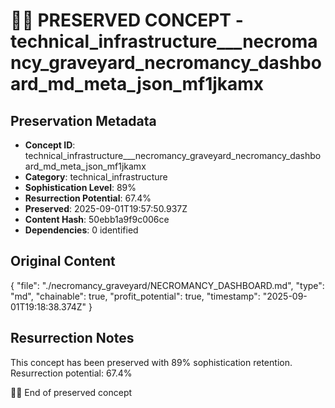 # 🏴‍☠️ PRESERVED CONCEPT - technical_infrastructure___necromancy_graveyard_necromancy_dashboard_md_meta_json_mf1jkamx

## Preservation Metadata
- **Concept ID**: technical_infrastructure___necromancy_graveyard_necromancy_dashboard_md_meta_json_mf1jkamx
- **Category**: technical_infrastructure
- **Sophistication Level**: 89%
- **Resurrection Potential**: 67.4%
- **Preserved**: 2025-09-01T19:57:50.937Z
- **Content Hash**: 50ebb1a9f9c006ce
- **Dependencies**: 0 identified

## Original Content

{
  "file": "./necromancy_graveyard/NECROMANCY_DASHBOARD.md",
  "type": "md",
  "chainable": true,
  "profit_potential": true,
  "timestamp": "2025-09-01T19:18:38.374Z"
}

## Resurrection Notes
This concept has been preserved with 89% sophistication retention.
Resurrection potential: 67.4%

🏴‍☠️ End of preserved concept